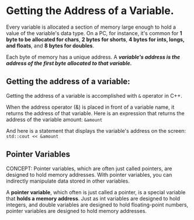 # Getting the Address of a Variable.
Every variable is allocated a section of memory large enough to hold a value of the variable's data type. On a PC, for instance, it's common for **1 byte to be allocated for chars**, **2 bytes for shorts**, **4 bytes for ints, longs, and floats**, and **8 bytes for doubles**.

Each byte of memory has a unique address. A ***variable's address is the address of the first byte allocated to that variable.***

## Getting the address of a variable:
Getting the address of a variable is accomplished with `&` operator in C++.

When the address operator (&) is placed in front of a variable name, it returns the address of that variable. Here is an expression that returns the address of the variable amount:
`&amount`

And here is a statement that displays the variable's address on the screen:
`std::cout << &amount`


## Pointer Variables
CONCEPT: Pointer variables, which are often just called pointers, are designed to hold memory addresses. With pointer variables, you can indirectly manipulate data stored in other variables.

A **pointer variable**, which often is just called a pointer, is a special variable that **holds a memory address**. Just as int variables are designed to hold integers, and double variables are designed to hold floating-point numbers, pointer variables are designed to hold memory addresses.
